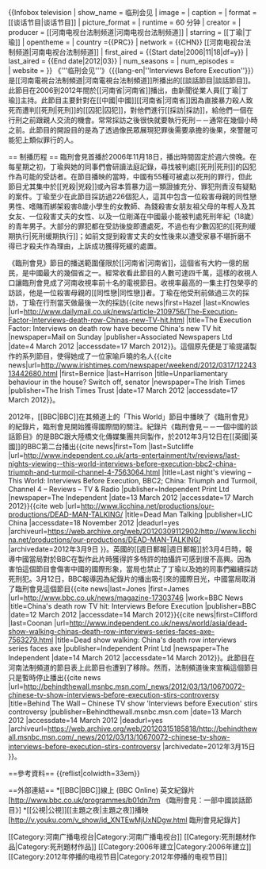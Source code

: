 {{Infobox television
| show_name        = 临刑会见
| image            = 
| caption          =
| format           = [[谈话节目|谈话节目]]
| picture_format   =
| runtime          = 60 分钟
| creator          =
| producer         = [[河南电视台法制频道|河南电视台法制频道]]
| starring         = [[丁瑜|丁瑜]]
| opentheme        =
| country          ={{PRC}}
| network          = {{CHN}} [[河南电视台法制频道|河南电视台法制频道]] 
| first_aired      = {{Start date|2006|11|18|df=y}}
| last_aired       = {{End date|2012|03}}
| num_seasons      =
| num_episodes     =  
| website          =
}}
《'''临刑会见'''》（{{lang-en|''Interviews Before Execution''}}）是[[河南電視台法制頻道|河南電視台法制頻道]]所播出的[[談話節目|談話節目]]。此節目在2006到2012年間於[[河南省|河南省]]播出，由新聞從業人員[[丁瑜|丁瑜]]主持。此節目主要針對在[[中國|中國]][[河南省|河南省]]因為直接暴力殺人致死而遭判[[死刑|死刑]]的[[囚犯|囚犯]]，對他們進行[[採訪|採訪]]，給他們一個在行刑之前跟親人交流的機會。常常採訪之後很快就要執行死刑－－通常在幾個小時之前。此節目的開設目的是為了透過像民眾展現犯罪後需要承擔的後果，來警醒可能犯上類似罪行的人<ref name=BBC-2012-03-12/>。

== 制播历程 ==
臨刑會見首播於2006年11月18日，播出時間固定於週六傍晚。在每星期之初，丁瑜與她的同事們會研讀法庭記錄，尋找被判處[[死刑|死刑]]的囚犯作為可能的受訪者。在節目播映的當時，中國有55種可被處以死刑的罪行，但此節目尤其集中於[[兇殺|兇殺]]或內容本質暴力這一類證據充分、罪犯刑責沒有疑點的案件<ref name=BBC-2012-03-12/>。丁瑜至少在此節目採訪過226個犯人<ref name=msnbc-2012-03-13/>，這其中包含一位殺害母親的同性戀男性、嗜賭而綁架殺害8歲小學生的女教師、為錢殺害女朋友祖父母的年輕人及其女友、一位殺害丈夫的女性、以及一位剛滿在中國最小能被判處死刑年紀（18歲）的青年男子<ref name=BBC-2012-03-12/>。大部分的罪犯都在受訪後旋即遭處死，不過也有少數囚犯的[[死刑缓期执行|死刑缓期执行]]<ref name=msnbc-2012-03-13/>；如前文提到殺害丈夫的女性後來以遭受家暴不堪折磨不得已才殺夫作為理由，上訴成功獲得死緩的處置<ref name=BBC-2012-03-12/>。

《臨刑會見》節目的播送範圍僅限於[[河南省|河南省]]，這個省有大約一億的居民，是中國最大的幾個省之一。經常收看此節目的人數可達四千萬，這樣的收視人口讓臨刑會見成了河南收視率前十名的電視節目<ref name=BBC-2012-03-12/>。收視率最高的一集主打包榮亭的訪談，他是一位殺害母親的[[同性戀|同性戀]]者。丁瑜在他受刑前做過三次的採訪，丁瑜在行刑當天做最後一次的採訪<ref name=MoS-2012-03-11>{{cite news|first=Hazel |last=Knowles |url=http://www.dailymail.co.uk/news/article-2109756/The-Execution-Factor-Interviews-death-row-Chinas-new-TV-hit.html |title=The Execution Factor: Interviews on death row have become China's new TV hit |newspaper=Mail on Sunday |publisher=Associated Newspapers Ltd |date=4 March 2012 |accessdate=17 March 2012}}</ref>。這個原先便是丁瑜提議製作的系列節目，使得她成了一位家喻戶曉的名人<ref>{{cite news|url=http://www.irishtimes.com/newspaper/weekend/2012/0317/1224313442680.html |first=Bernice |last=Harrison |title=Unparliamentary behaviour in the house? Switch off, senator |newspaper=The Irish Times |publisher=The Irish Times Trust |date=17 March 2012 |accessdate=17 March 2012}}</ref>。

2012年，[[BBC|BBC]]在其頻道上的「This World」節目中播映了《臨刑會見》的紀錄片，臨刑會見開始獲得國際間的關注<ref name=BBC-2012-03-12/><ref name=Independent-2012-03-14/>。紀錄片《臨刑會見－－一個中國的談話節目》的是BBC跟大陸橋文化傳媒集團共同製作，於2012年3月12日在[[英國|英國]]的BBC第二台播出<ref>{{cite news|first=Tom |last=Sutcliffe |url=http://www.independent.co.uk/arts-entertainment/tv/reviews/last-nights-viewing--this-world-interviews-before-execution-bbc2-china-triumph-and-turmoil-channel-4-7563064.html |title=Last night's viewing – This World: Interviews Before Execution, BBC2; China: Triumph and Turmoil, Channel 4 – Reviews – TV & Radio |publisher=Independent Print Ltd |newspaper=The Independent |date=13 March 2012 |accessdate=17 March 2012}}</ref><ref>{{cite web |url=http://www.licchina.net/productions/our-productions/DEAD-MAN-TALKING/ |title=Dead Man Talking |publisher=LIC China |accessdate=18 November 2012 |deadurl=yes |archiveurl=https://web.archive.org/web/20120309112902/http://www.licchina.net/productions/our-productions/DEAD-MAN-TALKING/ |archivedate=2012年3月9日 }}</ref>。英國的[[週日郵報|週日郵報]]於3月4日時，報導中國當局對於BBC在製作此片時獲得許多特許的拍攝許可感到很不高興。因為害怕這個節目會傷害中國的國際形象，當局也禁止了丁瑜以及她的同事們繼續採訪死刑犯<ref name=MoS-2012-03-11/>。3月12日，BBC報導因為紀錄片的播出吸引來的國際目光，中國當局取消了臨刑會見這個節目<ref name=BBC-2012-03-12>{{cite news|last=Jones |first=James |url=http://www.bbc.co.uk/news/magazine-17303746 |work=BBC News |title=China's death row TV hit: Interviews Before Execution |publisher=BBC |date=12 March 2012 |accessdate=14 March 2012}}</ref><ref name=Independent-2012-03-14>{{cite news|first=Clifford |last=Coonan |url=http://www.independent.co.uk/news/world/asia/dead-show-walking-chinas-death-row-interviews-series-faces-axe-7563279.html |title=Dead show walking: China's death row interviews series faces axe |publisher=Independent Print Ltd |newspaper=The Independent |date=14 March 2012 |accessdate=14 March 2012}}</ref>。此節目在河南法制頻道的節目表上此節目也遭到了移除。然而，法制頻道後來宣稱這個節目只是暫時停止播出<ref name=msnbc-2012-03-13>{{cite news |url=http://behindthewall.msnbc.msn.com/_news/2012/03/13/10670072-chinese-tv-show-interviews-before-execution-stirs-controversy |title=Behind The Wall – Chinese TV show 'Interviews before Execution' stirs controversy |publisher=Behindthewall.msnbc.msn.com |date=13 March 2012 |accessdate=14 March 2012 |deadurl=yes |archiveurl=https://web.archive.org/web/20120315185818/http://behindthewall.msnbc.msn.com/_news/2012/03/13/10670072-chinese-tv-show-interviews-before-execution-stirs-controversy |archivedate=2012年3月15日 }}</ref>。

==參考資料==
{{reflist|colwidth=33em}}

==外部連結==
*[[BBC|BBC]]線上 (BBC Online) 英文紀錄片[http://www.bbc.co.uk/programmes/b01dn7rm 《臨刑會見：一部中國談話節目》]
*[[公視|公視]][[主題之夜|主題之夜]]播映[http://v.youku.com/v_show/id_XNTEwMjUxNDgw.html 臨刑會見紀錄片]

[[Category:河南广播电视台|Category:河南广播电视台]]
[[Category:死刑題材作品|Category:死刑題材作品]]
[[Category:2006年建立|Category:2006年建立]]
[[Category:2012年停播的电视节目|Category:2012年停播的电视节目]]